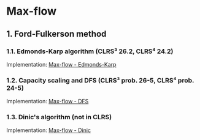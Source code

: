 # Max-flow

## 1. Ford-Fulkerson method

### 1.1. Edmonds-Karp algorithm (CLRS³ 26.2, CLRS⁴ 24.2)

Implementation: [Max-flow - Edmonds-Karp](https://github.com/pl3onasm/AADS/blob/main/algorithms/graphs/max-flow/maxflow-1.c)

### 1.2. Capacity scaling and DFS (CLRS³ prob. 26-5, CLRS⁴ prob. 24-5)

Implementation: [Max-flow - DFS](https://github.com/pl3onasm/AADS/blob/main/algorithms/graphs/max-flow/maxflow-2.c)

### 1.3. Dinic's algorithm (not in CLRS)

Implementation: [Max-flow - Dinic](https://github.com/pl3onasm/AADS/blob/main/algorithms/graphs/max-flow/maxflow-3.c)